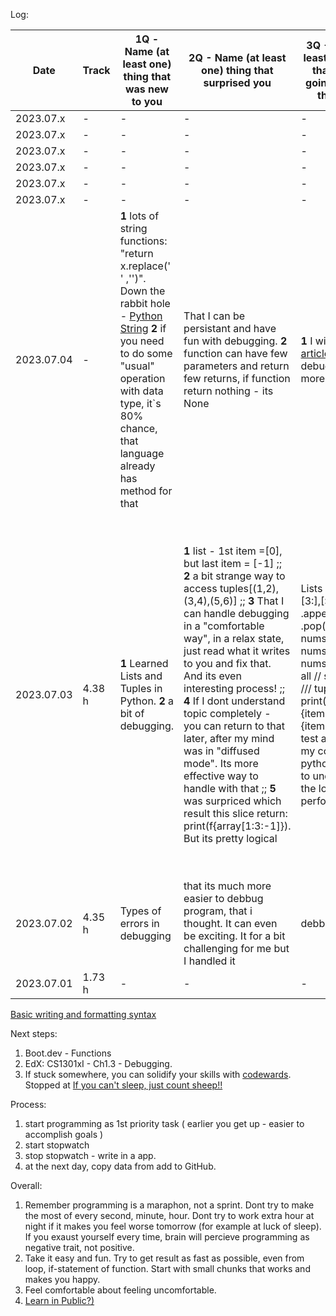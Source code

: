 Log: 

| Date          | Track | 1Q - Name (at least one) thing that was new to you  | 2Q - Name (at least one) thing that surprised you | 3Q - Name (at least one) thing that you are going to use in the future | Comment |
| ------------- | ------------- | ------------- | ------------- | ------------- | ------------- |
| 2023.07.x  | - | - | - | - | - |
| 2023.07.x  | - | - | - | - | - |
| 2023.07.x  | - | - | - | - | - |
| 2023.07.x  | - | - | - | - | - |
| 2023.07.x  | - | - | - | - | - |
| 2023.07.x  | - | - | - | - | - |
| 2023.07.04  | - | **1** lots of string functions: "return x.replace(' ' ,'')". Down the rabbit hole - [Python String](https://waymoot.org/home/python_string/) **2** if you need to do some "usual" operation with data type, it`s 80% chance, that language already has method for that| That I can be persistant and have fun with debugging. **2** function can have few parameters and return few returns, if function return nothing - its None | **1** I will check [this article](http://web.archive.org/web/20210413175924/https://runestone.academy/runestone/books/published/thinkcspy/Appendices/errorsAndDebug.html) about debugging much more times :D | its all about invested time&energy,I was solving task for 40 minutes. More effort I put - closer to solution I get   |
| 2023.07.03 | 4.38 h | **1**  Learned Lists and Tuples in Python.  **2**  a bit of debugging. | **1** list - 1st item =[0], but last item = [-1] ;; **2** a bit strange way to access tuples[(1,2),(3,4),(5,6)] ;; **3** That I can handle debugging in a "comfortable way", in a relax state, just read what it writes to you and fix that. And its even interesting process! ;; **4** If I dont understand topic completely - you can return to that later, after my mind was in "diffused mode". Its more effective way to handle with that ;; **5** was surpriced which result this slice return: print(f{array[1:3:-1]}). But its pretty logical| Lists - index[:3],[3:],[:-1]/ .append() / .pop() / del nums[1], del nums[1:3], del nums [:] -delete all // slice [::-1] /// tuple print(f"1:{items[0]}{items[1]} // **2**  test and debbug my code at pythontutor.com/ to understand the logic code perform| +2 hours in gym, where my mind went into "diffuced mode" and helped to figure out for "slice" of array[1:5:2] works **2** heard cool thing that programming is like videogames with community and escapism, but you can just code +1 hour without guilty pleasure feeling [3 steps from gaming to coding](https://www.youtube.com/watch?v=jclr0N6mvUI&list=LL&index=3&ab_channel=bigboxSWE)]|
| 2023.07.02 | 4.35 h | Types of errors in debugging | that its much more easier to debbug program, that i thought. It can even be exciting. It for a bit challenging for me but I handled it | debbugning | Cool state of mind before sleep. No thoughts, just empty brain. |
| 2023.07.01 | 1.73 h | - | - | - | - |



[Basic writing and formatting syntax](https://docs.github.com/en/get-started/writing-on-github/getting-started-with-writing-and-formatting-on-github/basic-writing-and-formatting-syntax)

Next steps:
1) Boot.dev - Functions
2) EdX: CS1301xI - Ch1.3 - Debugging. 
3) If stuck somewhere, you can solidify your skills with [codewards](https://www.codewars.com/post/8-reasons-why-codewarriors-practice-coding-with-codewars). Stopped at [If you can't sleep, just count sheep!!](https://www.codewars.com/kata/5b077ebdaf15be5c7f000077/train/python)



Process: 
1) start programming as 1st priority task ( earlier you get up - easier to accomplish goals )
2) start stopwatch
3) stop stopwatch - write in a app.
4) at the next day, copy data from add to GitHub.


Overall:
1) Remember programming is a maraphon, not a sprint. Dont try to make the most of every second, minute, hour. Dont try to work extra hour at night if it makes you feel worse tomorrow (for example at luck of sleep). If you exaust yourself every time, brain will percieve programming as negative trait, not positive.
2) Take it easy and fun. Try to get result as fast as possible, even from loop, if-statement of function. Start with small chunks that works and makes you happy. 
3) Feel comfortable about feeling uncomfortable.
4) [Learn in Public?)](https://www.codewars.com/post/learn-in-public-the-community-based-learning-strategy-that-improves-programming-skills)
